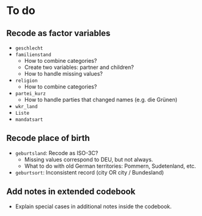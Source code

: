 # To do

## Recode as factor variables

* `geschlecht`
* `familienstand`
  - How to combine categories?
  - Create two variables: partner and children?
  - How to handle missing values?
* `religion`
  - How to combine categories?
* `partei_kurz`
  - How to handle parties that changed names (e.g. die Grünen)
* `wkr_land`
* `Liste`
* `mandatsart`
  
## Recode place of birth
  
* `geburtsland`: Recode as ISO-3C?
  - Missing values correspond to DEU, but not always.
  - What to do with old German territories: Pommern, Sudetenland, etc.
* `geburtsort`: Inconsistent record (city OR city / Bundesland)

## Add notes in extended codebook

* Explain special cases in additional notes inside the codebook. 
